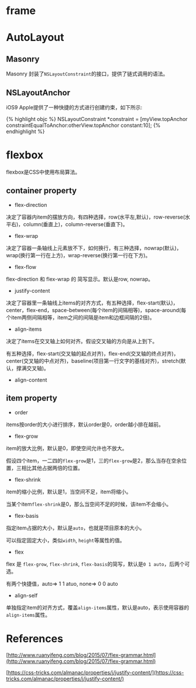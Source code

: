 
# frame

# AutoLayout

## Masonry

Masonry 封装了`NSLayoutConstraint`的接口，提供了链式调用的语法。

## NSLayoutAnchor

iOS9 Apple提供了一种快捷的方式进行创建约束，如下所示:

{% highlight objc %}
NSLayoutConstraint *constraint = [myView.topAnchor constraintEqualToAnchor:otherView.topAnchor constant:10];
{% endhighlight %}

# flexbox

flexbox是CSS中使用布局算法。

## container property

- flex-direction

决定了容器内item的摆放方向，有四种选择，row(水平左,默认)，row-reverse(水平右)，column(垂直上)，column-reverse(垂直下)。

- flex-wrap

决定了容器一条轴线上元素放不下，如何换行，有三种选择，nowrap(默认)，wrap(换行第一行在上方)，wrap-reverse(换行第一行在下方)。

- flex-flow

flex-direction 和 flex-wrap 的 简写显示。默认是row, nowrap。

- justify-content

决定了容器里一条轴线上items的对齐方式，有五种选择，flex-start(默认)，center，flex-end，space-between(每个item的间隔相等)，space-around(每个item两侧间隔相等，item之间的间隔是item和边框间隔的2倍)。

- align-items

决定了items在交叉轴上如何对齐。假设交叉轴的方向是从上到下。

有五种选择，flex-start(交叉轴的起点对齐)，flex-end(交叉轴的终点对齐)，center(交叉轴的中点对齐)，baseline(项目第一行文字的基线对齐)，stretch(默认，撑满交叉轴)。

- align-content

## item property

- order

items按order的大小进行排序，默认order是0，order越小排在越前。

- flex-grow

item的放大比例，默认是0，即使空间允许也不放大。

假设四个item，一二四的`flex-grow`是1，三的`flex-grow`是2，那么当存在空余位置，三相比其他占据两倍的位置。

- flex-shrink

item的缩小比例，默认是1，当空间不足，item将缩小。

当某个item`flex-shrink`是0，那么当空间不足的时候，该item不会缩小。

- flex-basis

指定item占据的大小，默认是`auto`，也就是项目原本的大小。

可以指定固定大小，类似`width`, `height`等属性的值。

- flex

flex 是 `flex-grow`, `flex-shrink`, `flex-basis`的简写，默认是`0 1 auto`，后两个可选。

有两个快捷值，auto=> 1 1 atuo, none=> 0 0 auto

- align-self

单独指定item的对齐方式，覆盖`align-items`属性，默认是auto，表示使用容器的`align-items`属性。

# References

[http://www.ruanyifeng.com/blog/2015/07/flex-grammar.html](http://www.ruanyifeng.com/blog/2015/07/flex-grammar.html)

[https://css-tricks.com/almanac/properties/j/justify-content/](https://css-tricks.com/almanac/properties/j/justify-content/)

